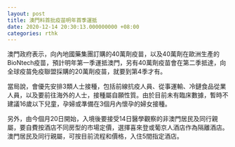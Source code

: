 ```yaml
---
layout: post
title: 澳門料首批疫苗明年首季運抵
date: 2020-12-14 20:30:13.000000000 +08:00
categories: rthk
---
```


澳門政府表示，向內地國藥集團訂購的40萬劑疫苗，以及40萬劑在歐洲生產的BioNtech疫苗，預計明年第一季運抵澳門，另有40萬劑疫苗會在第二季抵達，向全球疫苗免疫聯盟採購的20萬劑疫苗，就要到第4季才有。

當局說，會優先安排3類人士接種，包括前線抗疫人員、從事運輸、冷鏈食品從業人員，以及要前往海外的人士，接種屬自願性質。由於目前未有臨床數據，暫時不建議16歲以下兒童，孕婦或準備在3個月內懷孕的婦女接種。

另外，由今個月20日開始，入境後要接受14日醫學觀察的非澳門居民及同行親屬，要自費按酒店不同房型的市場定價，選擇喜來登或葡京人酒店作為隔離酒店。澳門居民及同行親屬，可按目前流程和價格，入住5間指定酒店。
